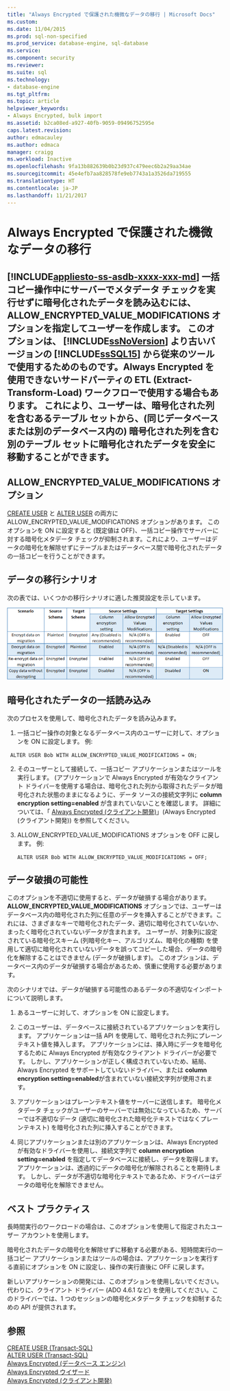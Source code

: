 ```yaml
---
title: "Always Encrypted で保護された機微なデータの移行 | Microsoft Docs"
ms.custom: 
ms.date: 11/04/2015
ms.prod: sql-non-specified
ms.prod_service: database-engine, sql-database
ms.service: 
ms.component: security
ms.reviewer: 
ms.suite: sql
ms.technology:
- database-engine
ms.tgt_pltfrm: 
ms.topic: article
helpviewer_keywords:
- Always Encrypted, bulk import
ms.assetid: b2ca08ed-a927-40fb-9059-09496752595e
caps.latest.revision: 
author: edmacauley
ms.author: edmaca
manager: craigg
ms.workload: Inactive
ms.openlocfilehash: 9fa13b882639b0b23d937c479eec6b2a29aa34ae
ms.sourcegitcommit: 45e4efb7aa828578fe9eb7743a1a3526da719555
ms.translationtype: HT
ms.contentlocale: ja-JP
ms.lasthandoff: 11/21/2017
---
```

# <a name="migrate-sensitive-data-protected-by-always-encrypted"></a>Always Encrypted で保護された機微なデータの移行
[!INCLUDE[appliesto-ss-asdb-xxxx-xxx-md](../../../includes/appliesto-ss-asdb-xxxx-xxx-md.md)] 一括コピー操作中にサーバーでメタデータ チェックを実行せずに暗号化されたデータを読み込むには、**ALLOW_ENCRYPTED_VALUE_MODIFICATIONS** オプションを指定してユーザーを作成します。 このオプションは、 [!INCLUDE[ssNoVersion](../../../includes/ssnoversion-md.md)] より古いバージョンの [!INCLUDE[ssSQL15](../../../includes/sssql15-md.md)] から従来のツールで使用するためのものです。Always Encrypted を使用できないサードパーティの ETL (Extract-Transform-Load) ワークフローで使用する場合もあります。 これにより、ユーザーは、暗号化された列を含むあるテーブル セットから、(同じデータベースまたは別のデータベース内の) 暗号化された列を含む別のテーブル セットに暗号化されたデータを安全に移動することができます。  
 -  
 ## <a name="the-allowencryptedvaluemodifications-option"></a>ALLOW_ENCRYPTED_VALUE_MODIFICATIONS オプション  
 [CREATE USER](https://msdn.microsoft.com/library/ms173463.aspx) と [ALTER USER](https://msdn.microsoft.com/library/ms176060.aspx) の両方に ALLOW_ENCRYPTED_VALUE_MODIFICATIONS オプションがあります。 このオプションを ON に設定すると (既定値は OFF)、一括コピー操作でサーバーに対する暗号化メタデータ チェックが抑制されます。これにより、ユーザーはデータの暗号化を解除せずにテーブルまたはデータベース間で暗号化されたデータの一括コピーを行うことができます。  
  
## <a name="data-migration-scenarios"></a>データの移行シナリオ  
次の表では、いくつかの移行シナリオに適した推奨設定を示しています。  
 
![always-encrypted-migration](../../../relational-databases/security/encryption/media/always-encrypted-migration.PNG "always-encrypted-migration")  

## <a name="bulk-loading-of-encrypted-data"></a>暗号化されたデータの一括読み込み  
次のプロセスを使用して、暗号化されたデータを読み込みます。  

1.  一括コピー操作の対象となるデータベース内のユーザーに対して、オプションを ON に設定します。 例:  
 
   ```  
    ALTER USER Bob WITH ALLOW_ENCRYPTED_VALUE_MODIFICATIONS = ON;  
   ```  

2.  そのユーザーとして接続して、一括コピー アプリケーションまたはツールを実行します。 (アプリケーションで Always Encrypted が有効なクライアント ドライバーを使用する場合は、暗号化された列から取得されたデータが暗号化された状態のままになるように、データ ソースの接続文字列に **column encryption setting=enabled** が含まれていないことを確認します。 詳細については、「 [Always Encrypted &#40;クライアント開発&#41;](../../../relational-databases/security/encryption/always-encrypted-client-development.md)」(Always Encrypted &#40;クライアント開発&#41;) を参照してください。  
  
3.  ALLOW_ENCRYPTED_VALUE_MODIFICATIONS オプションを OFF に戻します。 例:  

    ```  
    ALTER USER Bob WITH ALLOW_ENCRYPTED_VALUE_MODIFICATIONS = OFF;  
    ```  

## <a name="potential-for-data-corruption"></a>データ破損の可能性  
このオプションを不適切に使用すると、データが破損する場合があります。 **ALLOW_ENCRYPTED_VALUE_MODIFICATIONS** オプションでは、ユーザーはデータベース内の暗号化された列に任意のデータを挿入することができます。これには、さまざまなキーで暗号化されたデータ、適切に暗号化されていないか、まったく暗号化されていないデータが含まれます。 ユーザーが、対象列に設定されている暗号化スキーム (列暗号化キー、アルゴリズム、暗号化の種類) を使用して適切に暗号化されていないデータを誤ってコピーした場合、データの暗号化を解除することはできません (データが破損します)。 このオプションは、データベース内のデータが破損する場合があるため、慎重に使用する必要があります。  

次のシナリオでは、データが破損する可能性のあるデータの不適切なインポートについて説明します。  

1.  あるユーザーに対して、オプションを ON に設定します。  
 
2.  このユーザーは、データベースに接続されているアプリケーションを実行します。 アプリケーションは一括 API を使用して、暗号化された列にプレーン テキスト値を挿入します。 アプリケーションには、挿入時にデータを暗号化するために Always Encrypted が有効なクライアント ドライバーが必要です。 しかし、アプリケーションが正しく構成されていないため、結局、Always Encrypted をサポートしていないドライバー、または **column encryption setting=enabled**が含まれていない接続文字列が使用されます。  

3.  アプリケーションはプレーンテキスト値をサーバーに送信します。 暗号化メタデータ チェックがユーザーのサーバーでは無効になっているため、サーバーでは不適切なデータ (適切に暗号化された暗号化テキストではなくプレーンテキスト) を暗号化された列に挿入することができます。  
 
4.  同じアプリケーションまたは別のアプリケーションは、Always Encrypted が有効なドライバーを使用し、接続文字列で **column encryption setting=enabled** を指定してデータベースに接続し、データを取得します。 アプリケーションは、透過的にデータの暗号化が解除されることを期待します。 しかし、データが不適切な暗号化テキストであるため、ドライバーはデータの暗号化を解除できません。  

## <a name="best-practice"></a>ベスト プラクティス  
 
長時間実行のワークロードの場合は、このオプションを使用して指定されたユーザー アカウントを使用します。  
 
暗号化されたデータの暗号化を解除せずに移動する必要がある、短時間実行の一括コピー アプリケーションまたはツールの場合は、アプリケーションを実行する直前にオプションを ON に設定し、操作の実行直後に OFF に戻します。  
 
新しいアプリケーションの開発には、このオプションを使用しないでください。 代わりに、クライアント ドライバー (ADO 4.6.1 など) を使用してください。このドライバーでは、1 つのセッションの暗号化メタデータ チェックを抑制するための API が提供されます。  

## <a name="see-also"></a>参照  
[CREATE USER &#40;Transact-SQL&#41;](../../../t-sql/statements/create-user-transact-sql.md)   
[ALTER USER &#40;Transact-SQL&#41;](../../../t-sql/statements/alter-user-transact-sql.md)   
[Always Encrypted &#40;データベース エンジン&#41;](../../../relational-databases/security/encryption/always-encrypted-database-engine.md)   
[Always Encrypted ウイザード](../../../relational-databases/security/encryption/always-encrypted-wizard.md)   
[Always Encrypted &#40;クライアント開発&#41;](../../../relational-databases/security/encryption/always-encrypted-client-development.md)  
